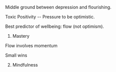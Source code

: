 Middle ground between depression and flourishing.

Toxic Positivity -- Pressure to be optimistic.

Best predictor of wellbeing: flow (not optimism).

1. Mastery

Flow involves momentum

Small wins

2. Mindfulness
